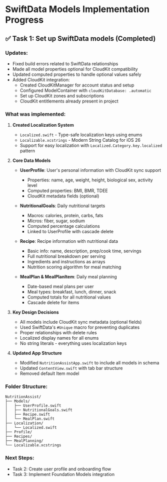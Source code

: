 # SwiftData Models Implementation Progress

## ✅ Task 1: Set up SwiftData models (Completed)

### Updates:
- Fixed build errors related to SwiftData relationships
- Made all model properties optional for CloudKit compatibility
- Updated computed properties to handle optional values safely
- Added CloudKit integration:
  - Created CloudKitManager for account status and setup
  - Configured ModelContainer with `cloudKitDatabase: .automatic`
  - Set up CloudKit zones and subscriptions
  - CloudKit entitlements already present in project

### What was implemented:

1. **Created Localization System**
   - `Localized.swift` - Type-safe localization keys using enums
   - `Localizable.xcstrings` - Modern String Catalog for iOS 26
   - Support for easy localization with `Localized.Category.key.localized` pattern

2. **Core Data Models**
   - **UserProfile**: User's personal information with CloudKit sync support
     - Properties: name, age, weight, height, biological sex, activity level
     - Computed properties: BMI, BMR, TDEE
     - CloudKit metadata fields (optional)
   
   - **NutritionalGoals**: Daily nutritional targets
     - Macros: calories, protein, carbs, fats
     - Micros: fiber, sugar, sodium
     - Computed percentage calculations
     - Linked to UserProfile with cascade delete
   
   - **Recipe**: Recipe information with nutritional data
     - Basic info: name, description, prep/cook time, servings
     - Full nutritional breakdown per serving
     - Ingredients and instructions as arrays
     - Nutrition scoring algorithm for meal matching
   
   - **MealPlan & MealPlanItem**: Daily meal planning
     - Date-based meal plans per user
     - Meal types: breakfast, lunch, dinner, snack
     - Computed totals for all nutritional values
     - Cascade delete for items

3. **Key Design Decisions**
   - All models include CloudKit sync metadata (optional fields)
   - Used SwiftData's `#Unique` macro for preventing duplicates
   - Proper relationships with delete rules
   - Localized display names for all enums
   - No string literals - everything uses localization keys

4. **Updated App Structure**
   - Modified `NutritionAssistApp.swift` to include all models in schema
   - Updated `ContentView.swift` with tab bar structure
   - Removed default Item model

### Folder Structure:
```
NutritionAssist/
├── Models/
│   ├── UserProfile.swift
│   ├── NutritionalGoals.swift
│   ├── Recipe.swift
│   └── MealPlan.swift
├── Localization/
│   └── Localized.swift
├── Profile/
├── Recipes/
├── MealPlanning/
└── Localizable.xcstrings
```

### Next Steps:
- Task 2: Create user profile and onboarding flow
- Task 3: Implement Foundation Models integration